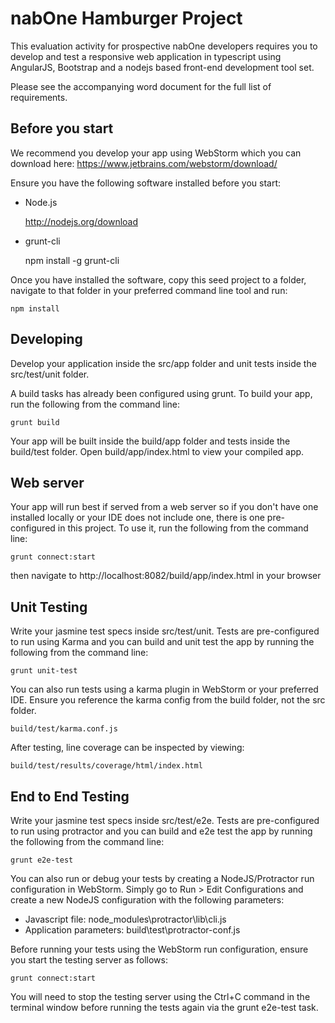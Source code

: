 nabOne Hamburger Project
========================

This evaluation activity for prospective nabOne developers requires you to develop and test a responsive web application
in typescript using AngularJS, Bootstrap and a nodejs based front-end development tool set.

Please see the accompanying word document for the full list of requirements.


Before you start
----------------

We recommend you develop your app using WebStorm which you can download here:
https://www.jetbrains.com/webstorm/download/

Ensure you have the following software installed before you start:

 - Node.js
 
 
     http://nodejs.org/download
     
   
 - grunt-cli
 
 
     npm install -g grunt-cli
     

Once you have installed the software, copy this seed project to a folder, navigate to that folder in your preferred
command line tool and run:

    npm install
  
  
Developing
----------

Develop your application inside the src/app folder and unit tests inside the src/test/unit folder. 

A build tasks has already been configured using grunt. To build your app, run the following from the command line:

    grunt build
    
Your app will be built inside the build/app folder and tests inside the build/test folder. Open build/app/index.html to
view your compiled app.


Web server
----------

Your app will run best if served from a web server so if you don't have one installed locally or your IDE does not
include one, there is one pre-configured in this project. To use it, run the following from the command line:

    grunt connect:start

then navigate to http://localhost:8082/build/app/index.html in your browser


Unit Testing
------------

Write your jasmine test specs inside src/test/unit. Tests are pre-configured to run using Karma and you can build and
unit test the app by running the following from the command line:

    grunt unit-test
    
You can also run tests using a karma plugin in WebStorm or your preferred IDE. Ensure you reference the karma config
from the build folder, not the src folder.

    build/test/karma.conf.js
    
After testing, line coverage can be inspected by viewing:

    build/test/results/coverage/html/index.html
    
    
End to End Testing
------------------

Write your jasmine test specs inside src/test/e2e. Tests are pre-configured to run using protractor and you can build
and e2e test the app by running the following from the command line:

    grunt e2e-test
    
You can also run or debug your tests by creating a NodeJS/Protractor run configuration in WebStorm.
Simply go to Run > Edit Configurations and create a new NodeJS configuration with the following parameters:
 
  - Javascript file: node_modules\protractor\lib\cli.js
  - Application parameters: build\test\protractor-conf.js

Before running your tests using the WebStorm run configuration, ensure you start the testing server as follows:

    grunt connect:start
    
You will need to stop the testing server using the Ctrl+C command in the terminal window before running the tests again
via the grunt e2e-test task.